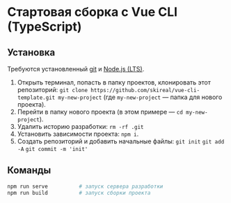 # Стартовая сборка с Vue CLI (TypeScript)

## Установка

Требуются установленный [git](https://git-scm.com/) и [Node.js (LTS)](https://nodejs.org/en/).

1. Открыть терминал, попасть в папку проектов, клонировать этот репозиторий: `git clone https://github.com/skireal/vue-cli-template.git my-new-project` (где `my-new-project` — папка для нового проекта).
2. Перейти в папку нового проекта (в этом примере — `cd my-new-project`).
3. Удалить историю разработки: `rm -rf .git`
4. Установить зависимости проекта: `npm i`.
5. Создать репозиторий и добавить начальные файлы:
   `git init`
   `git add -A`
   `git commit -m 'init'`

## Команды

```bash
npm run serve          # запуск сервера разработки
npm run build          # запуск сборки проекта

```
